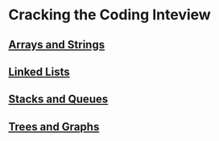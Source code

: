# Cracking the Coding Inteview

## [Arrays and Strings](1-arrays-strings)

## [Linked Lists](2-linked-lists)

## [Stacks and Queues](3-stacks-queues)

## [Trees and Graphs](4-trees-graphs)
